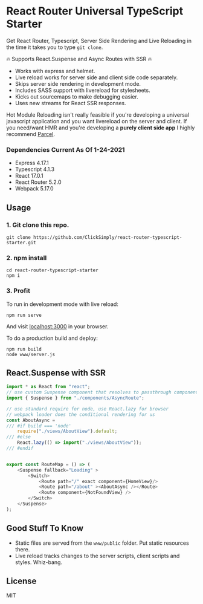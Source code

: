 # React Router Universal TypeScript Starter

Get React Router, Typescript, Server Side Rendering and Live Reloading in the time it takes you to type `git clone`.

🔥 Supports React.Suspense and Async Routes with SSR 🔥
- Works with express and helmet.
- Live reload works for server side and client side code separately.
- Skips server side rendering in development mode.
- Includes SASS support with livereload for stylesheets.
- Kicks out sourcemaps to make debugging easier.
- Uses new streams for React SSR responses.

Hot Module Reloading isn't really feasible if you're developing a universal javascript application and you want livereload on the server and client.  If you need/want HMR and you're developing a **purely client side app** I highly recommend [Parcel](https://github.com/adhrinae/ts-react-parcel).

### Dependencies Current As Of 1-24-2021
- Express 4.17.1
- Typescript 4.1.3
- React 17.0.1
- React Router 5.2.0
- Webpack 5.17.0

## Usage
### 1. Git clone this repo.
```
git clone https://github.com/ClickSimply/react-router-typescript-starter.git
```

### 2. npm install
```
cd react-router-typescript-starter
npm i
```

### 3. Profit
To run in development mode with live reload:
```
npm run serve
```

And visit [localhost:3000](http://localhost:3000) in your browser.

To do a production build and deploy:
```
npm run build
node www/server.js
```

## React.Suspense with SSR
```ts
import * as React from "react";
// use custom Suspense component that resolves to passthrough component in NodeJS and React.Suspense component in browser.
import { Suspense } from "./components/AsyncRoute";

// use standard require for node, use React.lazy for browser
// webpack loader does the conditional rendering for us
const AboutAsync = 
/// #if build === 'node'
    require("./views/AboutView").default;
/// #else
    React.lazy(() => import("./views/AboutView"));
/// #endif


export const RouteMap = () => (
    <Suspense fallback="Loading" >
        <Switch>
            <Route path="/" exact component={HomeView}/>
            <Route path="/about" ><AboutAsync /></Route>
            <Route component={NotFoundView} />
        </Switch>
    </Suspense>
);
```

## Good Stuff To Know
- Static files are served from the `www/public` folder.  Put static resources there.
- Live reload tracks changes to the server scripts, client scripts and styles.  Whiz-bang.

## License
MIT